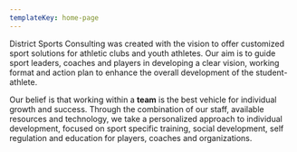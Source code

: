```yaml
---
templateKey: home-page
---
```

District Sports Consulting was created with the vision to offer customized sport solutions for athletic clubs and youth athletes.  Our aim is to guide sport leaders, coaches and players in developing a clear vision, working format and action plan to enhance the overall development of the student-athlete. 

Our belief is that working within a **team** is the best vehicle for individual growth and success.  Through the combination of our staff, available resources and technology, we take a personalized approach to individual development, focused on sport specific training, social development, self regulation and education for players, coaches and organizations.
